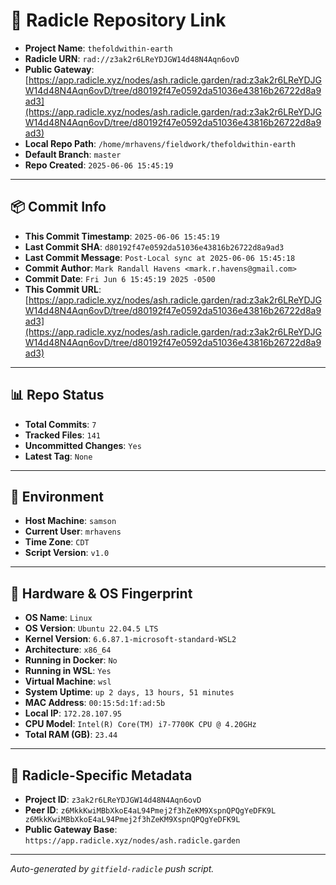 # 🔗 Radicle Repository Link

- **Project Name**: `thefoldwithin-earth`
- **Radicle URN**: `rad://z3ak2r6LReYDJGW14d48N4Aqn6ovD`
- **Public Gateway**: [https://app.radicle.xyz/nodes/ash.radicle.garden/rad:z3ak2r6LReYDJGW14d48N4Aqn6ovD/tree/d80192f47e0592da51036e43816b26722d8a9ad3](https://app.radicle.xyz/nodes/ash.radicle.garden/rad:z3ak2r6LReYDJGW14d48N4Aqn6ovD/tree/d80192f47e0592da51036e43816b26722d8a9ad3)
- **Local Repo Path**: `/home/mrhavens/fieldwork/thefoldwithin-earth`
- **Default Branch**: `master`
- **Repo Created**: `2025-06-06 15:45:19`

---

## 📦 Commit Info

- **This Commit Timestamp**: `2025-06-06 15:45:19`
- **Last Commit SHA**: `d80192f47e0592da51036e43816b26722d8a9ad3`
- **Last Commit Message**: `Post-Local sync at 2025-06-06 15:45:18`
- **Commit Author**: `Mark Randall Havens <mark.r.havens@gmail.com>`
- **Commit Date**: `Fri Jun 6 15:45:19 2025 -0500`
- **This Commit URL**: [https://app.radicle.xyz/nodes/ash.radicle.garden/rad:z3ak2r6LReYDJGW14d48N4Aqn6ovD/tree/d80192f47e0592da51036e43816b26722d8a9ad3](https://app.radicle.xyz/nodes/ash.radicle.garden/rad:z3ak2r6LReYDJGW14d48N4Aqn6ovD/tree/d80192f47e0592da51036e43816b26722d8a9ad3)

---

## 📊 Repo Status

- **Total Commits**: `7`
- **Tracked Files**: `141`
- **Uncommitted Changes**: `Yes`
- **Latest Tag**: `None`

---

## 🧭 Environment

- **Host Machine**: `samson`
- **Current User**: `mrhavens`
- **Time Zone**: `CDT`
- **Script Version**: `v1.0`

---

## 🧬 Hardware & OS Fingerprint

- **OS Name**: `Linux`
- **OS Version**: `Ubuntu 22.04.5 LTS`
- **Kernel Version**: `6.6.87.1-microsoft-standard-WSL2`
- **Architecture**: `x86_64`
- **Running in Docker**: `No`
- **Running in WSL**: `Yes`
- **Virtual Machine**: `wsl`
- **System Uptime**: `up 2 days, 13 hours, 51 minutes`
- **MAC Address**: `00:15:5d:1f:ad:5b`
- **Local IP**: `172.28.107.95`
- **CPU Model**: `Intel(R) Core(TM) i7-7700K CPU @ 4.20GHz`
- **Total RAM (GB)**: `23.44`

---

## 🌱 Radicle-Specific Metadata

- **Project ID**: `z3ak2r6LReYDJGW14d48N4Aqn6ovD`
- **Peer ID**: `z6MkkKwiMBbXkoE4aL94Pmej2f3hZeKM9XspnQPQgYeDFK9L
z6MkkKwiMBbXkoE4aL94Pmej2f3hZeKM9XspnQPQgYeDFK9L`
- **Public Gateway Base**: `https://app.radicle.xyz/nodes/ash.radicle.garden`

---

_Auto-generated by `gitfield-radicle` push script._
